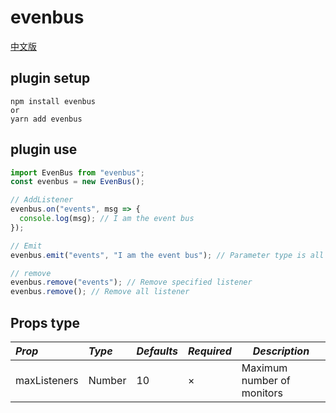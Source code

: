 # evenbus

[中文版](https://github.com/xxj95719/evenBus/blob/master/README.zh-CN.md)

## plugin setup

```
npm install evenbus
or
yarn add evenbus
```

## plugin use

```js
import EvenBus from "evenbus";
const evenbus = new EvenBus();

// AddListener
evenbus.on("events", msg => {
  console.log(msg); // I am the event bus
});

// Emit
evenbus.emit("events", "I am the event bus"); // Parameter type is all types.

// remove
evenbus.remove("events"); // Remove specified listener
evenbus.remove(); // Remove all listener
```

## Props type

| _Prop_       | _Type_ | _Defaults_ | _Required_ | _Description_              |
| :----------- | :----- | :--------- | :--------- | -------------------------- |
| maxListeners | Number | 10         | ×          | Maximum number of monitors |
